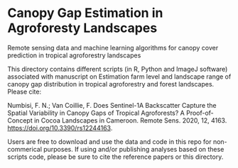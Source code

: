 # Canopy Gap Estimation in Agroforesty Landscapes
Remote sensing data and machine learning algorithms for canopy cover prediction in tropical agroforestry landscapes

This directory contains different scripts (in R, Python and ImageJ software) associated with manuscript on Estimation farm level and landscape range of canopy gap distribution in tropical agroforestry and forest landscapes. Please cite:

Numbisi, F. N.; Van Coillie, F. Does Sentinel-1A Backscatter Capture the Spatial Variability in Canopy Gaps of Tropical Agroforests? A Proof-of-Concept in Cocoa Landscapes in Cameroon. Remote Sens. 2020, 12, 4163. https://doi.org/10.3390/rs12244163.

Users are free to download and use the data and code in this repo for non-commerical purposes. If using and/or publishing analyses based on these scripts code, please be sure to cite the reference papers or this directory.
